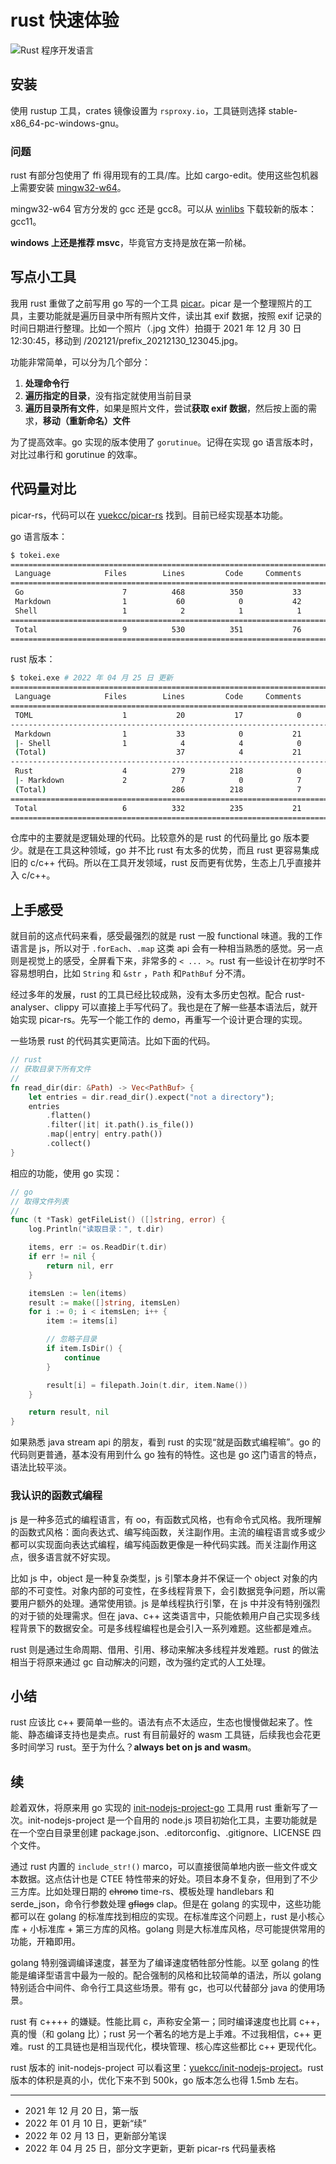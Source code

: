 # rust 快速体验

![Rust 程序开发语言](images/3ed4a443f105e3102e28b44eb3855c87de738796.png)

## 安装

使用 rustup 工具，crates 镜像设置为 `rsproxy.io`，工具链则选择 stable-x86_64-pc-windows-gnu。

### 问题

rust 有部分包使用了 ffi 得用现有的工具/库。比如 cargo-edit。使用这些包机器上需要安装 [mingw32-w64](https://www.mingw-w64.org/)。

mingw32-w64 官方分发的 gcc 还是 gcc8。可以从 [winlibs](https://winlibs.com/) 下载较新的版本：gcc11。

**windows 上还是推荐 msvc**，毕竟官方支持是放在第一阶梯。

## 写点小工具

我用 rust 重做了之前写用 go 写的一个工具 [picar]。picar 是一个整理照片的工具，主要功能就是遍历目录中所有照片文件，读出其 exif 数据，按照 exif 记录的时间日期进行整理。比如一个照片（.jpg 文件）拍摄于 2021 年 12 月 30 日 12:30:45，移动到 <pwd>/202121/prefix_20212130_123045.jpg。

[picar]: https://github.com/yuekcc/picar

功能非常简单，可以分为几个部分：

1. **处理命令行**
2. **遍历指定的目录**，没有指定就使用当前目录
3. **遍历目录所有文件**，如果是照片文件，尝试**获取 exif 数据**，然后按上面的需求，**移动（重新命名）文件**

为了提高效率。go 实现的版本使用了 `gorutinue`。记得在实现 go 语言版本时，对比过串行和 gorutinue 的效率。

## 代码量对比

picar-rs，代码可以在 [yuekcc/picar-rs](https://github.com/yuekcc/picar-rs) 找到。目前已经实现基本功能。

go 语言版本：

```sh
$ tokei.exe
===============================================================================
 Language            Files        Lines         Code     Comments       Blanks
===============================================================================
 Go                      7          468          350           33           85
 Markdown                1           60            0           42           18
 Shell                   1            2            1            1            0
===============================================================================
 Total                   9          530          351           76          103
===============================================================================
```

rust 版本：

```sh
$ tokei.exe # 2022 年 04 月 25 日 更新
===============================================================================
 Language            Files        Lines         Code     Comments       Blanks
===============================================================================
 TOML                    1           20           17            0            3
-------------------------------------------------------------------------------
 Markdown                1           33            0           21           12
 |- Shell                1            4            4            0            0
 (Total)                             37            4           21           12
-------------------------------------------------------------------------------
 Rust                    4          279          218            0           61
 |- Markdown             2            7            0            7            0
 (Total)                            286          218            7           61
===============================================================================
 Total                   6          332          235           21           76
===============================================================================
```

仓库中的主要就是逻辑处理的代码。比较意外的是 rust 的代码量比 go 版本要少。就是在工具这种领域，go 并不比 rust 有太多的优势，而且 rust 更容易集成旧的 c/c++ 代码。所以在工具开发领域，rust 反而更有优势，生态上几乎直接并入 c/c++。

## 上手感受

就目前的这点代码来看，感受最强烈的就是 rust 一股 functional 味道。我的工作语言是 js，所以对于 `.forEach`、`.map` 这类 api 会有一种相当熟悉的感觉。另一点则是视觉上的感受，全屏看下来，非常多的 `< ... >`。rust 有一些设计在初学时不容易想明白，比如 `String` 和 `&str` ，`Path` 和`PathBuf` 分不清。

经过多年的发展，rust 的工具已经比较成熟，没有太多历史包袱。配合 rust-analyser、clippy 可以直接上手写代码了。我也是在了解一些基本语法后，就开始实现 picar-rs。先写一个能工作的 demo，再重写一个设计更合理的实现。

一些场景 rust 的代码其实更简洁。比如下面的代码。

```rust
// rust
// 获取目录下所有文件
//
fn read_dir(dir: &Path) -> Vec<PathBuf> {
    let entries = dir.read_dir().expect("not a directory");
    entries
        .flatten()
        .filter(|it| it.path().is_file())
        .map(|entry| entry.path())
        .collect()
}
```

相应的功能，使用 go 实现：

```go
// go
// 取得文件列表
//
func (t *Task) getFileList() ([]string, error) {
    log.Println("读取目录：", t.dir)

    items, err := os.ReadDir(t.dir)
    if err != nil {
        return nil, err
    }

    itemsLen := len(items)
    result := make([]string, itemsLen)
    for i := 0; i < itemsLen; i++ {
        item := items[i]

        // 忽略子目录
        if item.IsDir() {
            continue
        }

        result[i] = filepath.Join(t.dir, item.Name())
    }

    return result, nil
}
```

如果熟悉 java stream api 的朋友，看到 rust 的实现“就是函数式编程嘛”。go 的代码则更普通，基本没有用到什么 go 独有的特性。这也是 go 这门语言的特点，语法比较平淡。

### 我认识的函数式编程

js 是一种多范式的编程语言，有 oo，有函数式风格，也有命令式风格。我所理解的函数式风格：面向表达式、编写纯函数，关注副作用。主流的编程语言或多或少都可以实现面向表达式编程，编写纯函数更像是一种代码实践。而关注副作用这点，很多语言就不好实现。

比如 js 中，object 是一种复杂类型，js 引擎本身并不保证一个 object 对象的内部的不可变性。对象内部的可变性，在多线程背景下，会引数据竞争问题，所以需要用户额外的处理。通常使用锁。js 是单线程执行引擎，在 js 中并没有特别强烈的对于锁的处理需求。但在 java、c++ 这类语言中，只能依赖用户自己实现多线程背景下的数据安全。可是多线程编程也是会引入一系列难题。这些都是难点。

rust 则是通过生命周期、借用、引用、移动来解决多线程并发难题。rust 的做法相当于将原来通过 gc 自动解决的问题，改为强约定式的人工处理。

## 小结

rust 应该比 c++ 要简单一些的。语法有点不太适应，生态也慢慢做起来了。性能、静态编译支持也是卖点。rust 有目前最好的 wasm 工具链，后续我也会花更多时间学习 rust。至于为什么？**always bet on js and wasm**。

## 续

趁着双休，将原来用 go 实现的 [init-nodejs-project-go][init_nodejs_project_in_go] 工具用 rust 重新写了一次。init-nodejs-project 是一个自用的 node.js 项目初始化工具，主要功能就是在一个空白目录里创建 package.json、.editorconfig、.gitignore、LICENSE 四个文件。

通过 rust 内置的 `include_str!()` marco，可以直接很简单地内嵌一些文件或文本数据。这点估计也是 CTEE 特性带来的好处。项目本身不复杂，但用到了不少三方库。比如处理日期的 ~~chrono~~ time-rs、模板处理 handlebars 和 serde_json，命令行参数处理 ~~gflags~~ clap。但是在 golang 的实现中，这些功能都可以在 golang 的标准库找到相应的实现。在标准库这个问题上，rust 是小核心库 + 小标准库 + 第三方库的风格。golang 则是大标准库风格，尽可能提供常用的功能，开箱即用。

golang 特别强调编译速度，甚至为了编译速度牺牲部分性能。以至 golang 的性能是编译型语言中最为一般的。配合强制的风格和比较简单的语法，所以 golang 特别适合中间件、命令行工具这些场景。带有 gc，也可以代替部分 java 的使用场景。

rust 有 c++++ 的嫌疑。性能比肩 c，声称安全第一；同时编译速度也比肩 c++，真的慢（和 golang 比）；rust 另一个著名的地方是上手难。不过我相信，c++ 更难。rust 的工具链也是相当现代化，模块管理、核心库这些都比 c++ 更现代化。

rust 版本的 init-nodejs-project 可以看这里：[yuekcc/init-nodejs-project][init_nodejs_project_in_rust]。rust 版本的体积是真的小，优化下来不到 500k，go 版本怎么也得 1.5mb 左右。

[init_nodejs_project_in_rust]: https://github.com/yuekcc/init-nodejs-project
[init_nodejs_project_in_go]: https://github.com/yuekcc/init-nodejs-project-go

---

- 2021 年 12 月 20 日，第一版
- 2022 年 01 月 10 日，更新“续”
- 2022 年 02 月 13 日，更新部分笔误
- 2022 年 04 月 25 日，部分文字更新，更新 picar-rs 代码量表格
